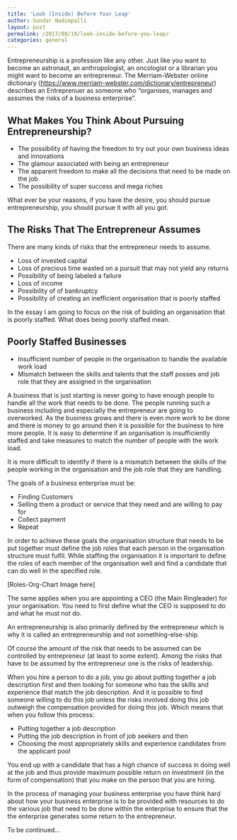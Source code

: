 ```yaml
---
title: 'Look (Inside) Before Your Leap'
author: Sundar Nadimpalli
layout: post
permalink: /2017/08/19/look-inside-before-you-leap/
categories: general
---
```


Entrepreneurship is a profession like any other. Just like you want to become an astronaut, an anthropologist, an oncologist or a librarian you might want to become an entrepreneur. The Merriam-Webster online dictionary (https://www.merriam-webster.com/dictionary/entrepreneur) describes an Entreprenuer as someone who “organises, manages and assumes the risks of a business enterprise”.  

## What Makes You Think About Pursuing Entrepreneurship?

* The possibility of having the freedom to try out your own business ideas and innovations
* The glamour associated with being an entrepreneur
* The apparent freedom to make all the decisions that need to be made on the job
* The possibility of super success and mega riches

What ever be your reasons, if you have the desire, you should pursue entrepreneurship, you should pursue it with all you got.  

## The Risks That The Entrepreneur Assumes

There are many kinds of risks that the entrepreneur needs to assume. 

* Loss of invested capital
* Loss of precious time wasted on a pursuit that may not yield any returns
* Possibility of being labeled a failure
* Loss of income
* Possibility of of bankruptcy 
* Possibility of creating an inefficient organisation that is poorly staffed

In the essay I am going to focus on the risk of building an organisation that is poorly staffed. What does being poorly staffed mean. 

## Poorly Staffed Businesses

* Insufficient number of people in the organisation to handle the available work load
* Mismatch between the skills and talents that the staff posses and job role that they are assigned in the organisation

A business that is just starting is never going to have enough people to handle all the work that needs to be done. The people running such a business including and especially the entrepreneur are going to overworked. As the business grows and there is even more work to be done and there is money to go around then it is possible for the business to hire more people. It is easy to determine if an organisation is insufficiently staffed and take measures to match the number of people with the work load. 

It is more difficult to identify if there is a mismatch between the skills of the people working in the organisation and the job role that they are handling. 

The goals of a business enterprise must be:
* Finding Customers
* Selling them a product or service that they need and are willing to pay for
* Collect payment
* Repeat

In order to achieve these goals the organisation structure that needs to be put together must define the job roles that each person in the organisation structure must fulfil. While staffing the organisation it is important to define the roles of each member of the organisation well and find a candidate that can do well in the specified role. 

[Roles-Org-Chart Image here]

The same applies when you are appointing a CEO (the Main Ringleader) for your organisation. You need to first define what the CEO is supposed to do and what he must not do. 

An entrepreneurship is also primarily defined by the entrepreneur which is why it is called an entrepreneurship and not something-else-ship.

Of course the amount of the risk that needs to be assumed can be controlled by entrepreneur (at least to some extent).  Among the risks that have to be assumed by the entrepreneur one is the risks of leadership. 

When you hire a person to do a job, you go about putting together a job description first and then looking for someone who has the skills and experience that match the job description. And it is possible to find someone willing to do this job unless the risks involved doing this job outweigh the compensation provided for doing this job. Which means that when you follow this process:

* Putting together a job description
* Putting the job description in front of job seekers and then 
* Choosing the most appropriately skills and experience candidates from the applicant pool

You end up with a candidate that has a high chance of success in doing well at the job and thus provide maximum possible return on investment (in the form of compensation) that you make on the person that you are hiring. 

In the process of managing your business enterprise you have think hard about how your business enterprise is to be provided with resources to do the various job that need to be done within the enterprise to ensure that the the enterprise generates some return to the entrepreneur. 

To be continued...

<!-- 
In order to achieve these goals you need to organise the resources available to you in terms of roles or jobs to be performed. 






The world we live in loves to label people based on their life choices. The brain processes information by classifying what it seems and by labelling the patterns that it seems. It is a way to organise an store information. The same the collective intellect of a society tries to understand people by classifying them and labelling them.  -->